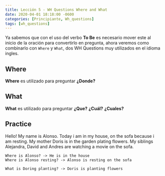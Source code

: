 ```yaml
---
title: Lección 5 - WH Questions Where and What
date: 2020-04-01 18:18:00 -0600
categories: [Principiante, Wh_questions]
tags: [wh_questions]
---
```


Ya sabemos que con el uso del verbo **To Be** es necesario mover este al inicio de la oración para convertirlo en pregunta, ahora veremos como combinarlo con `Where` y `What`, dos WH Questions muy utilizados en el idioma ingles.

## Where

**Where** es utilizado para preguntar **¿Donde?**


## What

**What** es utilizado para preguntar **¿Que?** **¿Cuál?** **¿Cuales?**


## Practice

Hello! My name is Alonso. Today i am in my house, on the sofa because i am resting. My mother Doris is in the garden plating flowers. My siblings Alejandra, David and Andres are watching a movie on the sofa.

```
Where is Alonso? -> He is in the house
Where is Alonso resting? -> Alonso is resting on the sofa

What is Doring planting? -> Doris is planting flowers
```